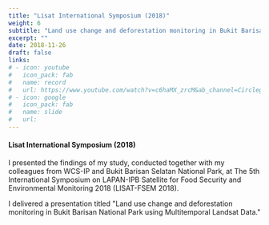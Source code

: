 ```yaml
---
title: "Lisat International Symposium (2018)"
weight: 6
subtitle: "Land use change and deforestation monitoring in Bukit Barisan National Park using Multitemporal Landsat Data"
excerpt: ""
date: 2018-11-26
draft: false
links:
# - icon: youtube
#   icon_pack: fab
#   name: record
#   url: https://www.youtube.com/watch?v=c6haMX_zrcM&ab_channel=CirclegeoMedia
# - icon: google
#   icon_pack: fab
#   name: slide
#   url: 
---
```


#### Lisat International Symposium (2018)

I presented the findings of my study, conducted together with my colleagues from WCS-IP and Bukit Barisan Selatan National Park, at The 5th International Symposium on LAPAN-IPB Satellite for Food Security and Environmental Monitoring 2018 (LISAT-FSEM 2018).

I delivered a presentation titled "Land use change and deforestation monitoring in Bukit Barisan National Park using Multitemporal Landsat Data."